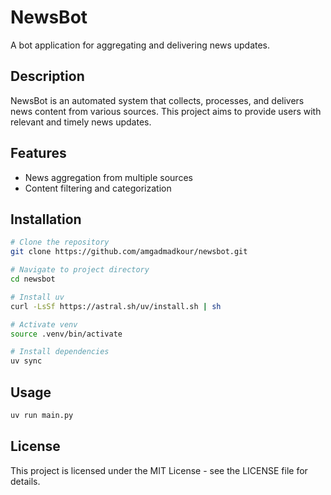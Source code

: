 # NewsBot

A bot application for aggregating and delivering news updates.

## Description

NewsBot is an automated system that collects, processes, and delivers news content from various sources. This project aims to provide users with relevant and timely news updates.

## Features

- News aggregation from multiple sources
- Content filtering and categorization

## Installation

```bash
# Clone the repository
git clone https://github.com/amgadmadkour/newsbot.git

# Navigate to project directory
cd newsbot

# Install uv
curl -LsSf https://astral.sh/uv/install.sh | sh

# Activate venv
source .venv/bin/activate

# Install dependencies
uv sync
```

## Usage

```bash
uv run main.py
```

## License

This project is licensed under the MIT License - see the LICENSE file for details.